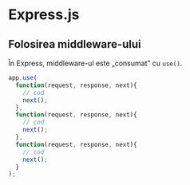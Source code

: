 # Express.js

## Folosirea middleware-ului

În Express, middleware-ul este „consumat” cu `use()`.

```js
app.use(
  function(request, response, next){
    // cod
    next();
  },
  function(request, response, next){
    // cod
    next();
  },
  function(request, response, next){
    // cod
    next();
  }
);
```
